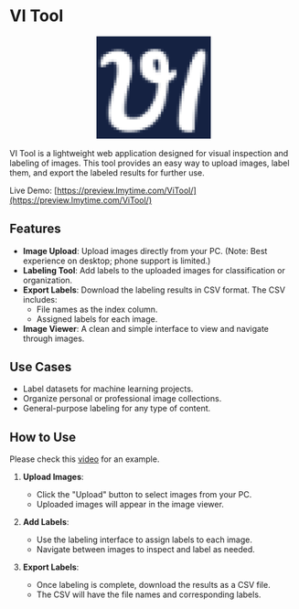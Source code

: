 # VI Tool

<div style="text-align:center">
<img src="./vi-logo.png" width=200>
</div>

VI Tool is a lightweight web application designed for visual inspection and labeling of images. This tool provides an easy way to upload images, label them, and export the labeled results for further use.

Live Demo: [https://preview.lmytime.com/ViTool/](https://preview.lmytime.com/ViTool/)

## Features

- **Image Upload**: Upload images directly from your PC. (Note: Best experience on desktop; phone support is limited.)
- **Labeling Tool**: Add labels to the uploaded images for classification or organization.
- **Export Labels**: Download the labeling results in CSV format. The CSV includes:
  - File names as the index column.
  - Assigned labels for each image.
- **Image Viewer**: A clean and simple interface to view and navigate through images.

## Use Cases

- Label datasets for machine learning projects.
- Organize personal or professional image collections.
- General-purpose labeling for any type of content.

## How to Use

Please check this [video](https://cloud.tsinghua.edu.cn/f/5147caa728f34c29b8c9/) for an example.

1. **Upload Images**:
   - Click the "Upload" button to select images from your PC.
   - Uploaded images will appear in the image viewer.

2. **Add Labels**:
   - Use the labeling interface to assign labels to each image.
   - Navigate between images to inspect and label as needed.

3. **Export Labels**:
   - Once labeling is complete, download the results as a CSV file.
   - The CSV will have the file names and corresponding labels.
